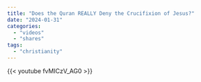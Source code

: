 ```yaml
---
title: "Does the Quran REALLY Deny the Crucifixion of Jesus?"
date: "2024-01-31"
categories:
  - "videos"
  - "shares"
tags:
  - "christianity"
---
```


{{< youtube fvMICzV_AG0 >}}